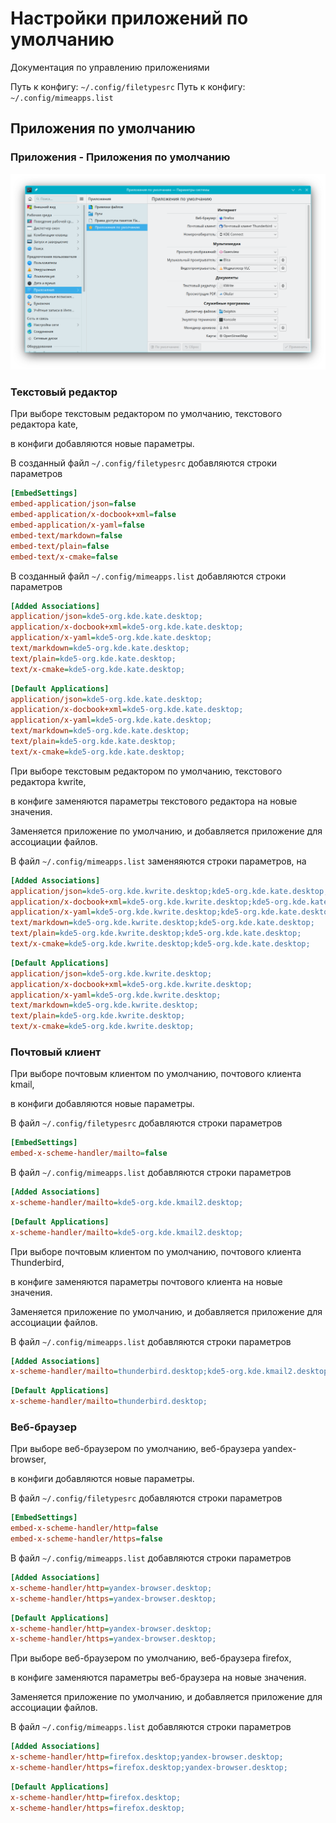 # Настройки приложений по умолчанию

Документация по управлению приложениями

Путь к конфигу: `~/.config/filetypesrc`
Путь к конфигу: `~/.config/mimeapps.list`

## Приложения по умолчанию

### Приложения - Приложения по умолчанию

![""](../img/20230720_163901.png "")

### Текстовый редактор

При выборе текстовым редактором по умолчанию, текстового редактора kate,

в конфиги добавляются новые параметры.


В созданный файл `~/.config/filetypesrc` добавляются строки параметров

```ini
[EmbedSettings]
embed-application/json=false
embed-application/x-docbook+xml=false
embed-application/x-yaml=false
embed-text/markdown=false
embed-text/plain=false
embed-text/x-cmake=false
```

В созданный файл `~/.config/mimeapps.list` добавляются строки параметров

```ini
[Added Associations]
application/json=kde5-org.kde.kate.desktop;
application/x-docbook+xml=kde5-org.kde.kate.desktop;
application/x-yaml=kde5-org.kde.kate.desktop;
text/markdown=kde5-org.kde.kate.desktop;
text/plain=kde5-org.kde.kate.desktop;
text/x-cmake=kde5-org.kde.kate.desktop;
```

```ini
[Default Applications]
application/json=kde5-org.kde.kate.desktop;
application/x-docbook+xml=kde5-org.kde.kate.desktop;
application/x-yaml=kde5-org.kde.kate.desktop;
text/markdown=kde5-org.kde.kate.desktop;
text/plain=kde5-org.kde.kate.desktop;
text/x-cmake=kde5-org.kde.kate.desktop;
```

При выборе текстовым редактором по умолчанию, текстового редактора kwrite,

в конфиге заменяются параметры текстового редактора на новые значения.

Заменяется приложение по умолчанию, и добавляется приложение для ассоциации файлов.

В файл `~/.config/mimeapps.list` заменяяются строки параметров, на

```ini
[Added Associations]
application/json=kde5-org.kde.kwrite.desktop;kde5-org.kde.kate.desktop;
application/x-docbook+xml=kde5-org.kde.kwrite.desktop;kde5-org.kde.kate.desktop;
application/x-yaml=kde5-org.kde.kwrite.desktop;kde5-org.kde.kate.desktop;
text/markdown=kde5-org.kde.kwrite.desktop;kde5-org.kde.kate.desktop;
text/plain=kde5-org.kde.kwrite.desktop;kde5-org.kde.kate.desktop;
text/x-cmake=kde5-org.kde.kwrite.desktop;kde5-org.kde.kate.desktop;
```

```ini
[Default Applications]
application/json=kde5-org.kde.kwrite.desktop;
application/x-docbook+xml=kde5-org.kde.kwrite.desktop;
application/x-yaml=kde5-org.kde.kwrite.desktop;
text/markdown=kde5-org.kde.kwrite.desktop;
text/plain=kde5-org.kde.kwrite.desktop;
text/x-cmake=kde5-org.kde.kwrite.desktop;
```

### Почтовый клиент

При выборе почтовым клиентом по умолчанию, почтового клиента kmail,

в конфиги добавляются новые параметры.

В файл `~/.config/filetypesrc` добавляются строки параметров

```ini
[EmbedSettings]
embed-x-scheme-handler/mailto=false
```

В файл `~/.config/mimeapps.list` добавляются строки параметров

```ini
[Added Associations]
x-scheme-handler/mailto=kde5-org.kde.kmail2.desktop;
```

```ini
[Default Applications]
x-scheme-handler/mailto=kde5-org.kde.kmail2.desktop;
```

При выборе почтовым клиентом по умолчанию, почтового клиента Thunderbird,

в конфиге заменяются параметры почтового клиента на новые значения.

Заменяется приложение по умолчанию, и добавляется приложение для ассоциации файлов.

В файл `~/.config/mimeapps.list` добавляются строки параметров

```ini
[Added Associations]
x-scheme-handler/mailto=thunderbird.desktop;kde5-org.kde.kmail2.desktop;
```

```ini
[Default Applications]
x-scheme-handler/mailto=thunderbird.desktop;
```

### Веб-браузер

При выборе веб-браузером по умолчанию, веб-браузера yandex-browser,

в конфиги добавляются новые параметры.

В файл `~/.config/filetypesrc` добавляются строки параметров

```ini
[EmbedSettings]
embed-x-scheme-handler/http=false
embed-x-scheme-handler/https=false
```

В файл `~/.config/mimeapps.list` добавляются строки параметров

```ini
[Added Associations]
x-scheme-handler/http=yandex-browser.desktop;
x-scheme-handler/https=yandex-browser.desktop;
```

```ini
[Default Applications]
x-scheme-handler/http=yandex-browser.desktop;
x-scheme-handler/https=yandex-browser.desktop;
```

При выборе веб-браузером по умолчанию, веб-браузера firefox,

в конфиге заменяются параметры веб-браузера на новые значения.

Заменяется приложение по умолчанию, и добавляется приложение для ассоциации файлов.

В файл `~/.config/mimeapps.list` добавляются строки параметров

```ini
[Added Associations]
x-scheme-handler/http=firefox.desktop;yandex-browser.desktop;
x-scheme-handler/https=firefox.desktop;yandex-browser.desktop;
```

```ini
[Default Applications]
x-scheme-handler/http=firefox.desktop;
x-scheme-handler/https=firefox.desktop;
```
